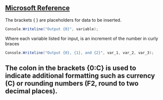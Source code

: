 [Microsoft Reference](https://docs.microsoft.com/en-us/dotnet/csharp/language-reference/keywords/formatting-numeric-results-table)
---
The brackets { } are placeholders for data to be inserted.
```C#
Console.Writeline("Output {0}", variable);
```
Where each variable listed for input, is an increment of the number in curly braces
```C#
Console.Writeline("Output {0}, {1}, and {2}", var_1, var_2, var_3);
```
The colon in the brackets {0:C} is used to indicate additional formatting such as currency (C) or rounding numbers (F2, round to two decimal places).
---
